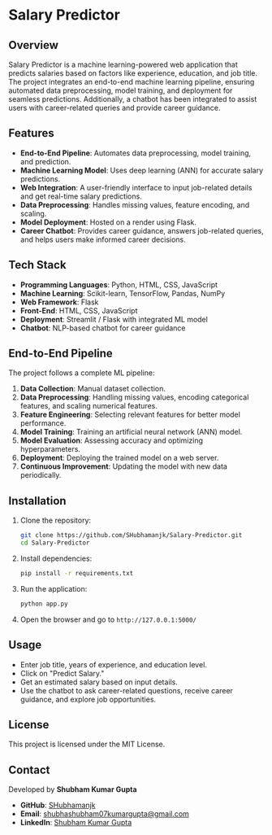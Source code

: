 # Salary Predictor

## Overview
Salary Predictor is a machine learning-powered web application that predicts salaries based on factors like experience, education, and job title. The project integrates an end-to-end machine learning pipeline, ensuring automated data preprocessing, model training, and deployment for seamless predictions. Additionally, a chatbot has been integrated to assist users with career-related queries and provide career guidance.

## Features
- **End-to-End Pipeline**: Automates data preprocessing, model training, and prediction.
- **Machine Learning Model**: Uses deep learning (ANN) for accurate salary predictions.
- **Web Integration**: A user-friendly interface to input job-related details and get real-time salary predictions.
- **Data Preprocessing**: Handles missing values, feature encoding, and scaling.
- **Model Deployment**: Hosted on a render using Flask.
- **Career Chatbot**: Provides career guidance, answers job-related queries, and helps users make informed career decisions.

## Tech Stack
- **Programming Languages**: Python, HTML, CSS, JavaScript
- **Machine Learning**: Scikit-learn, TensorFlow, Pandas, NumPy
- **Web Framework**: Flask
- **Front-End**: HTML, CSS, JavaScript
- **Deployment**: Streamlit / Flask with integrated ML model
- **Chatbot**: NLP-based chatbot for career guidance

## End-to-End Pipeline
The project follows a complete ML pipeline:
1. **Data Collection**: Manual dataset collection.
2. **Data Preprocessing**: Handling missing values, encoding categorical features, and scaling numerical features.
3. **Feature Engineering**: Selecting relevant features for better model performance.
4. **Model Training**: Training an artificial neural network (ANN) model.
5. **Model Evaluation**: Assessing accuracy and optimizing hyperparameters.
6. **Deployment**: Deploying the trained model on a web server.
7. **Continuous Improvement**: Updating the model with new data periodically.

## Installation
1. Clone the repository:
   ```bash
   git clone https://github.com/SHubhamanjk/Salary-Predictor.git
   cd Salary-Predictor
   ```
2. Install dependencies:
   ```bash
   pip install -r requirements.txt
   ```
3. Run the application:
   ```bash
   python app.py
   ```
4. Open the browser and go to `http://127.0.0.1:5000/`

## Usage
- Enter job title, years of experience, and education level.
- Click on "Predict Salary."
- Get an estimated salary based on input details.
- Use the chatbot to ask career-related questions, receive career guidance, and explore job opportunities.

## License
This project is licensed under the MIT License.

## Contact
Developed by **Shubham Kumar Gupta**  
- **GitHub**: [SHubhamanjk](https://github.com/SHubhamanjk)
- **Email**: shubhashubham07kumargupta@gmail.com
- **LinkedIn**: [Shubham Kumar Gupta](https://www.linkedin.com/in/shubhamiitpatna) 



